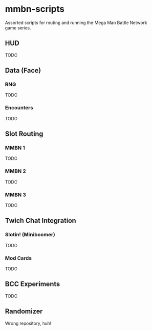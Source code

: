 # mmbn-scripts
Assorted scripts for routing and running the Mega Man Battle Network game series.

## HUD
TODO

## Data (Face)
### RNG
TODO
### Encounters
TODO

## Slot Routing
### MMBN 1
TODO
### MMBN 2
TODO
### MMBN 3
TODO

## Twich Chat Integration
### Slotin! (Miniboomer)
TODO
### Mod Cards
TODO

## BCC Experiments
TODO

## Randomizer
Wrong repository, huh!

